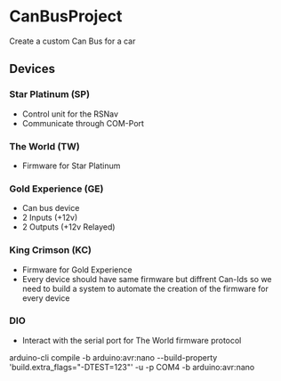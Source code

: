 # CanBusProject

Create a custom Can Bus for a car

## Devices

### Star Platinum (SP)
- Control unit for the RSNav 
- Communicate through COM-Port 

### The World (TW)
- Firmware for Star Platinum

### Gold Experience (GE) 
- Can bus device
- 2 Inputs (+12v)
- 2 Outputs (+12v Relayed)

### King Crimson (KC)
- Firmware for Gold Experience
- Every device should have same firmware but diffrent Can-Ids so we need to build a system to automate the creation of the firmware for every device

### DIO 
- Interact with the serial port for The World firmware protocol 

arduino-cli compile -b arduino:avr:nano --build-property 'build.extra_flags="-DTEST=123"' -u -p COM4 -b arduino:avr:nano